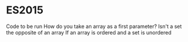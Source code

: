 # ES2015

Code to be run
How do you take an array as a first parameter?
Isn't a set the opposite of an array
If an array is ordered and a set is unordered
